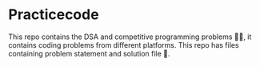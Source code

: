 # Practicecode
This repo contains the DSA and competitive programming problems 👨‍💻, it contains coding problems from different platforms. This repo has files containing problem statement and solution file 📂.
